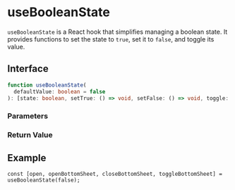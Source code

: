 # useBooleanState

`useBooleanState` is a React hook that simplifies managing a boolean state. It provides functions to set the state to `true`, set it to `false`, and toggle its value.

## Interface

```ts
function useBooleanState(
  defaultValue: boolean = false
): [state: boolean, setTrue: () => void, setFalse: () => void, toggle: () => void];
```

### Parameters

<Interface
  name="defaultValue"
  type="boolean"
  description="The initial value of the state. Defaults to <code>false</code>."
/>

### Return Value

<Interface
  name=""
  type="[state: boolean, setTrue: () => void, setFalse: () => void, toggle: () => void]"
  description="tuple containing:"
  :nested="[
    {
      name: 'state',
      type: 'boolean',
      description: 'The current state value.',
    },
    {
      name: 'setTrue',
      type: '() => void',
      description: 'A function to set the state to <code>true</code>.',
    },
    {
      name: 'setFalse',
      type: '() => void',
      description: 'A function to set the state to <code>false</code>.',
    },
    {
      name: 'toggle',
      type: '() => void',
      description: 'A function to toggle the state.',
    },
  ]"
/>

## Example

```tsx
const [open, openBottomSheet, closeBottomSheet, toggleBottomSheet] = useBooleanState(false);
```
